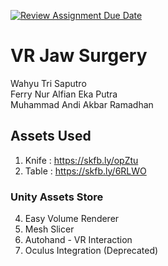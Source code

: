 [![Review Assignment Due Date](https://classroom.github.com/assets/deadline-readme-button-24ddc0f5d75046c5622901739e7c5dd533143b0c8e959d652212380cedb1ea36.svg)](https://classroom.github.com/a/bzjZMcq3)

# VR Jaw Surgery

Wahyu Tri Saputro <br/>
Ferry Nur Alfian Eka Putra <br/>
Muhammad Andi Akbar Ramadhan <br/>

## Assets Used
1. Knife : https://skfb.ly/opZtu
2. Table : https://skfb.ly/6RLWO
### Unity Assets Store
4. Easy Volume Renderer
5. Mesh Slicer
6. Autohand - VR Interaction
7. Oculus Integration (Deprecated)

